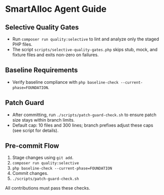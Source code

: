 # SmartAlloc Agent Guide

## Selective Quality Gates
- Run `composer run quality:selective` to lint and analyze only the staged PHP files.
- The script `scripts/selective-quality-gates.php` skips stub, mock, and fixture files and exits non-zero on failures.

## Baseline Requirements
- Verify baseline compliance with `php baseline-check --current-phase=FOUNDATION`.

## Patch Guard
- After committing, run `./scripts/patch-guard-check.sh` to ensure patch size stays within branch limits.
- Default cap: 10 files and 300 lines; branch prefixes adjust these caps (see script for details).

## Pre-commit Flow
1. Stage changes using `git add`.
2. `composer run quality:selective`
3. `php baseline-check --current-phase=FOUNDATION`
4. Commit changes.
5. `./scripts/patch-guard-check.sh`

All contributions must pass these checks.
